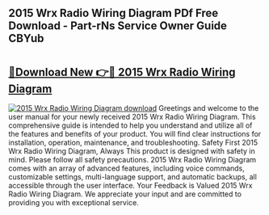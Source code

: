 ## 2015 Wrx Radio Wiring Diagram PDf Free Download - Part-rNs Service Owner Guide CBYub

# <h2><a href="http://dfs8uwg.blite.top/?on=2015+Wrx+Radio+Wiring+Diagram">🔗Download New 👉🔴 2015 Wrx Radio Wiring Diagram</a></h2>

[![2015 Wrx Radio Wiring Diagram download](https://i.imgur.com/lujVjoI.png)](http://dfs8uwg.blite.top/?on=2015+Wrx+Radio+Wiring+Diagram)
Greetings and welcome to the user manual for your newly received 2015 Wrx Radio Wiring Diagram. This comprehensive guide is intended to help you understand and utilize all of the features and benefits of your product. You will find clear instructions for installation, operation, maintenance, and troubleshooting. Safety First 2015 Wrx Radio Wiring Diagram, Always This product is designed with safety in mind. Please follow all safety precautions. 2015 Wrx Radio Wiring Diagram comes with an array of advanced features, including voice commands, customizable settings, multi-language support, and automatic backups, all accessible through the user interface. Your Feedback is Valued 2015 Wrx Radio Wiring Diagram. We appreciate your input and are committed to providing you with exceptional service.
